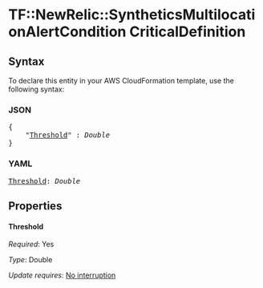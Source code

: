 # TF::NewRelic::SyntheticsMultilocationAlertCondition CriticalDefinition

## Syntax

To declare this entity in your AWS CloudFormation template, use the following syntax:

### JSON

<pre>
{
    "<a href="#threshold" title="Threshold">Threshold</a>" : <i>Double</i>
}
</pre>

### YAML

<pre>
<a href="#threshold" title="Threshold">Threshold</a>: <i>Double</i>
</pre>

## Properties

#### Threshold

_Required_: Yes

_Type_: Double

_Update requires_: [No interruption](https://docs.aws.amazon.com/AWSCloudFormation/latest/UserGuide/using-cfn-updating-stacks-update-behaviors.html#update-no-interrupt)

